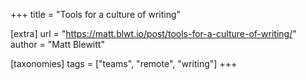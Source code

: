 +++
title = "Tools for a culture of writing"

[extra]
url = "https://matt.blwt.io/post/tools-for-a-culture-of-writing/"
author = "Matt Blewitt"

[taxonomies]
tags = ["teams", "remote", "writing"]
+++
